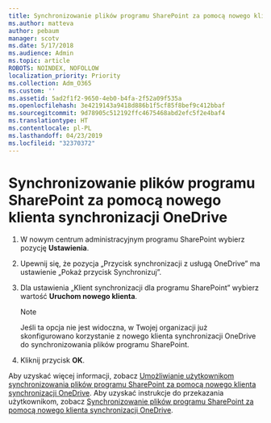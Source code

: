 ```yaml
---
title: Synchronizowanie plików programu SharePoint za pomocą nowego klienta synchronizacji OneDrive
ms.author: matteva
author: pebaum
manager: scotv
ms.date: 5/17/2018
ms.audience: Admin
ms.topic: article
ROBOTS: NOINDEX, NOFOLLOW
localization_priority: Priority
ms.collection: Adm_O365
ms.custom: ''
ms.assetid: 5ad2f1f2-9650-4eb0-b4fa-2f52a09f535a
ms.openlocfilehash: 3e4219143a9418d886b1f5cf85f8bef9c412bbaf
ms.sourcegitcommit: 9d78905c512192ffc4675468abd2efc5f2e4baf4
ms.translationtype: HT
ms.contentlocale: pl-PL
ms.lasthandoff: 04/23/2019
ms.locfileid: "32370372"
---
```

# <a name="sync-sharepoint-files-with-the-new-onedrive-sync-client"></a>Synchronizowanie plików programu SharePoint za pomocą nowego klienta synchronizacji OneDrive

1. W nowym centrum administracyjnym programu SharePoint wybierz pozycję **Ustawienia**.
    
2. Upewnij się, że pozycja „Przycisk synchronizacji z usługą OneDrive” ma ustawienie „Pokaż przycisk Synchronizuj”.
    
3. Dla ustawienia „Klient synchronizacji dla programu SharePoint” wybierz wartość **Uruchom nowego klienta**.
    
    > [!NOTE]
    > Jeśli ta opcja nie jest widoczna, w Twojej organizacji już skonfigurowano korzystanie z nowego klienta synchronizacji OneDrive do synchronizowania plików programu SharePoint. 
  
4. Kliknij przycisk **OK**.
    
Aby uzyskać więcej informacji, zobacz [Umożliwianie użytkownikom synchronizowania plików programu SharePoint za pomocą nowego klienta synchronizacji OneDrive](https://go.microsoft.com/fwlink/?linkid=866433). Aby uzyskać instrukcje do przekazania użytkownikom, zobacz [Synchronizowanie plików programu SharePoint za pomocą nowego klienta synchronizacji OneDrive](https://go.microsoft.com/fwlink/?linkid=866427).
  

